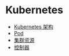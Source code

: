 # Kubernetes

- [Kubernetes 架构](https://github.com/lazecoding/Note/blob/main/note/articles/k8s/architecture.md)
- [Pod](https://github.com/lazecoding/Note/blob/main/note/articles/k8s/Pod.md)
- [集群资源](https://github.com/lazecoding/Note/blob/main/note/articles/k8s/clusterResources.md)
- [控制器](https://github.com/lazecoding/Note/blob/main/note/articles/k8s/controller.md)
